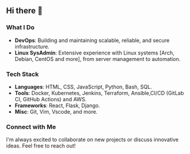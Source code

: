 ## Hi there 👋

### What I Do
- **DevOps**: Building and maintaining scalable, reliable, and secure infrastructure.
- **Linux SysAdmin**: Extensive experience with Linux systems [Arch, Debian, CentOS and more], from server management to automation.

### Tech Stack
- **Languages**: HTML, CSS, JavaScript, Python, Bash, SQL.
- **Tools**: Docker, Kubernetes, Jenkins, Terraform, Ansible,CI/CD (GitLab CI, GitHub Actions) and AWS.
- **Frameworks**: React, Flask, Django.
- **Misc**: Git, Vim, Vscode, and more.


### Connect with Me
I'm always excited to collaborate on new projects or discuss innovative ideas. Feel free to reach out!
